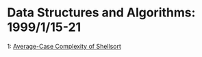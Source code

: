 # Data Structures and Algorithms: 1999/1/15-21  
1: [Average-Case Complexity of Shellsort](https://doi.org/10.48550/arXiv.cs/9901010)  